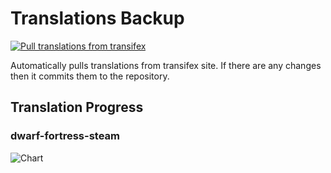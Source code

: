 # Translations Backup

[![Pull translations from transifex](https://github.com/dfint/translations-backup/actions/workflows/pull-translations.yml/badge.svg)](https://github.com/dfint/translations-backup/actions/workflows/pull-translations.yml)

Automatically pulls translations from transifex site. If there are any changes then it commits them to the repository.

## Translation Progress

### dwarf-fortress-steam

![Chart](https://quickchart.io/chart/render/sf-57c6b84c-b302-4c52-9df2-c9215e087b26)
<!--
### dwarf-fortress

![Chart](https://quickchart.io/chart/render/sf-4378b4f8-159d-4220-ac8b-72da1b77c429)
-->